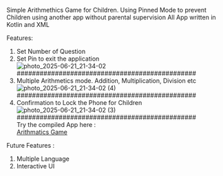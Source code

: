 Simple Arithmethics Game for Children.
Using Pinned Mode to prevent Children using another app without parental supervision
All App written in Kotlin and XML

Features:
1. Set Number of Question <br/>
2. Set Pin to exit the application <br/>
![photo_2025-06-21_21-34-02](https://github.com/user-attachments/assets/24936ff5-52d5-4a11-8161-f94b0d2bc9c4) <br/>
############################################### <br/>
3. Multiple Arithmetics mode. Addition, Multiplication, Division etc <br/>
![photo_2025-06-21_21-34-02 (4)](https://github.com/user-attachments/assets/8f276ffc-39e1-4489-8ec9-8177815f9d18) <br/>
############################################### <br/>
4. Confirmation to Lock the Phone for Children <br/>
![photo_2025-06-21_21-34-02 (3)](https://github.com/user-attachments/assets/0c5f42d3-20c0-4cbc-88c6-92b0f97bb06c) <br/>
############################################### <br/>
Try the compiled App here : <br/>
<a href="https://github.com/BwokchainKun/AritmethicsGame/tree/master/app/release"> Arithmatics Game</a>

Future Features :
1. Multiple Language
2. Interactive UI

